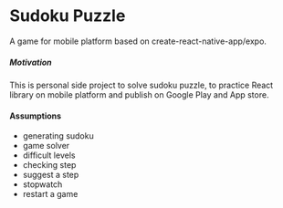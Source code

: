 # Sudoku Puzzle
A game for mobile platform based on create-react-native-app/expo.

##### Motivation
This is personal side project to solve sudoku puzzle, to practice React library on mobile platform and publish on Google Play and App store.

#### Assumptions
- generating sudoku
- game solver
- difficult levels
- checking step
- suggest a step
- stopwatch
- restart a game

